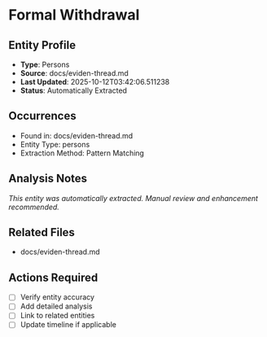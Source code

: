 # Formal Withdrawal

## Entity Profile
- **Type**: Persons
- **Source**: docs/eviden-thread.md
- **Last Updated**: 2025-10-12T03:42:06.511238
- **Status**: Automatically Extracted

## Occurrences
- Found in: docs/eviden-thread.md
- Entity Type: persons
- Extraction Method: Pattern Matching

## Analysis Notes
*This entity was automatically extracted. Manual review and enhancement recommended.*

## Related Files
- docs/eviden-thread.md

## Actions Required
- [ ] Verify entity accuracy
- [ ] Add detailed analysis
- [ ] Link to related entities
- [ ] Update timeline if applicable

